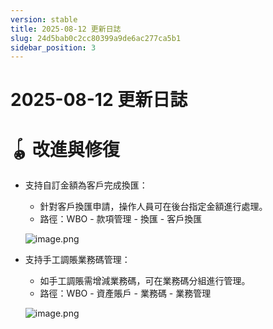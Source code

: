 ```yaml
---
version: stable
title: 2025-08-12 更新日誌
slug: 24d5bab0c2cc80399a9de6ac277ca5b1
sidebar_position: 3
---
```



# 2025-08-12 更新日誌


# 🪀 改進與修復

- 支持自訂金額為客戶完成換匯：
    - 針對客戶換匯申請，操作人員可在後台指定金額進行處理。
    - 路徑：WBO - 款項管理 - 換匯 - 客戶換匯

    ![image.png](/assets/dfc54e09444b420f2bfd56d43f07b1ea.png)

- 支持手工調賬業務碼管理：
    - 如手工調賬需增減業務碼，可在業務碼分組進行管理。
    - 路徑：WBO - 資產賬戶 - 業務碼 - 業務管理

    ![image.png](/assets/a3efa14a7d86ab1fdc857be311f91ae0.png)

